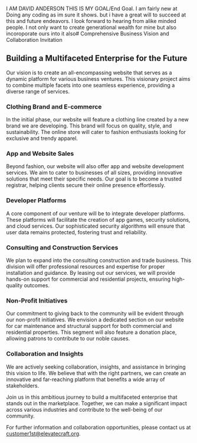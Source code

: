 I AM DAVID ANDERSON THIS IS MY GOAL/End Goal. I am fairly new at Doing any coding as im sure it shows. but i have a great will to succeed at this and future endeavors. I look forward to hearing from alike minded people. I not only want to create generational wealth for mine but also incoroporate ours into it also# Comprehensive Business Vision and Collaboration Invitation

## Building a Multifaceted Enterprise for the Future

Our vision is to create an all-encompassing website that serves as a dynamic platform for various business ventures. This visionary project aims to combine multiple facets into one seamless experience, providing a diverse range of services.

### Clothing Brand and E-commerce
In the initial phase, our website will feature a clothing line created by a new brand we are developing. This brand will focus on quality, style, and sustainability. The online store will cater to fashion enthusiasts looking for exclusive and trendy apparel.

### App and Website Sales
Beyond fashion, our website will also offer app and website development services. We aim to cater to businesses of all sizes, providing innovative solutions that meet their specific needs. Our goal is to become a trusted registrar, helping clients secure their online presence effortlessly.

### Developer Platforms
A core component of our venture will be to integrate developer platforms. These platforms will facilitate the creation of app games, security solutions, and cloud services. Our sophisticated security algorithms will ensure that user data remains protected, fostering trust and reliability.

### Consulting and Construction Services
We plan to expand into the consulting construction and trade business. This division will offer professional resources and expertise for proper installation and guidance. By leasing out our services, we will provide hands-on support for commercial and residential projects, ensuring high-quality outcomes.

### Non-Profit Initiatives
Our commitment to giving back to the community will be evident through our non-profit initiatives. We envision a dedicated section on our website for car maintenance and structural support for both commercial and residential properties. This segment will also feature a donation place, allowing patrons to contribute to our noble causes.

### Collaboration and Insights
We are actively seeking collaboration, insights, and assistance in bringing this vision to life. We believe that with the right partners, we can create an innovative and far-reaching platform that benefits a wide array of stakeholders.

Join us in this ambitious journey to build a multifaceted enterprise that stands out in the marketplace. Together, we can make a significant impact across various industries and contribute to the well-being of our community.

For further information and collaboration opportunities, please contact us at [customer1st@elevatecraft.org](mailto:customer1st@elevatecraft.org).
